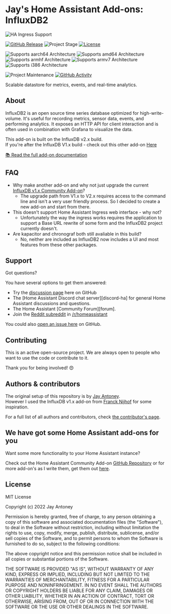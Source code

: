 # Jay's Home Assistant Add-ons: InfluxDB2

![HA Ingress Support][ingressSupport]

[![GitHub Release][releases-shield]][releases]
![Project Stage][project-stage-shield]
[![License][license-shield]](LICENSE.md)

![Supports aarch64 Architecture][aarch64-shield]
![Supports amd64 Architecture][amd64-shield]
![Supports armhf Architecture][armhf-shield]
![Supports armv7 Architecture][armv7-shield]
![Supports i386 Architecture][i386-shield]

![Project Maintenance][maintenance-shield]
[![GitHub Activity][commits-shield]][commits]


Scalable datastore for metrics, events, and real-time analytics.

## About

InfluxDB2 is an open source time series database optimized for high-write-volume.
It's useful for recording metrics, sensor data, events,
and performing analytics. It exposes an HTTP API for client interaction and is
often used in combination with Grafana to visualize the data.

This add-on is built on the InfluxDB v2.x build. \
If you're after the InfluxDB V1.x build - check out this other add-on [Here][Influxdbv1]

[:books: Read the full add-on documentation][docs]

## FAQ
- Why make another add-on and why not just upgrade the current [InfluxDB v1.x Community Add-on][Influxdbv1]?
  - The upgrade path from V1.x to V2.x requires access to the command line and isn't a very user friendly process. So I decided to create a new add-on and start from there.
- This doesn't support Home Assistant Ingress web interface - why not?
  - Unfortunately the way the ingress works requires the application to support a Base URL rewrite of some form and the InfluxDB2 project currently doesn't.
- Are kapacitor and chronograf both still avaliable in this build?
  - No, neither are included as InfluxDB2 now includes a UI and most features from these other packages.

## Support

Got questions?

You have several options to get them answered:

- Try the [discussion page][githubDiscussions] here on GitHub
- The [Home Assistant Discord chat server][discord-ha] for general Home
  Assistant discussions and questions.
- The Home Assistant [Community Forum][forum].
- Join the [Reddit subreddit][reddit] in [/r/homeassistant][reddit]

You could also [open an issue here][issue] on GitHub.

## Contributing

This is an active open-source project. We are always open to people who want to
use the code or contribute to it.

Thank you for being involved! :heart_eyes:

## Authors & contributors

The original setup of this repository is by [Jay Antoney][jantoney]. \
However I used the InfluxDB v1.x add-on from [Franck Nijhof][frenck] for some inspiration.

For a full list of all authors and contributors,
check [the contributor's page][contributors].

## We have got some Home Assistant add-ons for you

Want some more functionality to your Home Assistant instance?

Check out the Home Assistant Community Add-on [GitHub Repository][repositoryCommunity] or for more add-on's as I write them, get them out [here][repositoryMe].

## License

MIT License

Copyright (c) 2022 Jay Antoney

Permission is hereby granted, free of charge, to any person obtaining a copy
of this software and associated documentation files (the "Software"), to deal
in the Software without restriction, including without limitation the rights
to use, copy, modify, merge, publish, distribute, sublicense, and/or sell
copies of the Software, and to permit persons to whom the Software is
furnished to do so, subject to the following conditions:

The above copyright notice and this permission notice shall be included in all
copies or substantial portions of the Software.

THE SOFTWARE IS PROVIDED "AS IS", WITHOUT WARRANTY OF ANY KIND, EXPRESS OR
IMPLIED, INCLUDING BUT NOT LIMITED TO THE WARRANTIES OF MERCHANTABILITY,
FITNESS FOR A PARTICULAR PURPOSE AND NONINFRINGEMENT. IN NO EVENT SHALL THE
AUTHORS OR COPYRIGHT HOLDERS BE LIABLE FOR ANY CLAIM, DAMAGES OR OTHER
LIABILITY, WHETHER IN AN ACTION OF CONTRACT, TORT OR OTHERWISE, ARISING FROM,
OUT OF OR IN CONNECTION WITH THE SOFTWARE OR THE USE OR OTHER DEALINGS IN THE
SOFTWARE.


[releases]: https://github.com/Jays-Home-Assistant-Add-ons/j-addon-influxdb2/releases
[releases-shield]: https://img.shields.io/github/release/Jays-Home-Assistant-Add-ons/j-addon-influxdb2.svg
[aarch64-shield]: https://img.shields.io/badge/aarch64-yes-green.svg
[amd64-shield]: https://img.shields.io/badge/amd64-yes-green.svg
[armhf-shield]: https://img.shields.io/badge/armhf-no-red.svg
[armv7-shield]: https://img.shields.io/badge/armv7-yes-green.svg
[i386-shield]: https://img.shields.io/badge/i386-yes-green.svg
[commits-shield]: https://img.shields.io/github/commit-activity/y/Jays-Home-Assistant-Add-ons/j-addon-influxdb2.svg
[commits]: https://github.com/Jays-Home-Assistant-Add-ons/j-addon-influxdb2/commits/main
[contributors]: https://github.com/Jays-Home-Assistant-Add-ons/j-addon-influxdb2/graphs/contributors
[docs]: https://github.com/Jays-Home-Assistant-Add-ons/j-addon-influxdb2/blob/main/influxdb2/DOCS.md
[frenck]: https://github.com/frenck
[jantoney]: https://github.com/jantoney
[issue]: https://github.com/Jays-Home-Assistant-Add-ons/j-addon-influxdb2/issues
[license-shield]: https://img.shields.io/github/license/Jays-Home-Assistant-Add-ons/j-addon-influxdb2.svg
[maintenance-shield]: https://img.shields.io/maintenance/yes/2022.svg
[project-stage-shield]: https://img.shields.io/badge/project%20stage-production%20ready-brightgreen.svg
[reddit]: https://reddit.com/r/homeassistant
[repositoryMe]: https://github.com/Jays-Home-Assistant-Add-ons/repository
[Influxdbv1]: https://github.com/hassio-addons/addon-influxdb
[githubDiscussions]: https://github.com/hassio-addons/addon-influxdb/discussions
[repositoryCommunity]: https://github.com/hassio-addons/repository
[ingressSupport]: https://img.shields.io/badge/Home%20Assistant%20--%20ingress%20support-NO-red